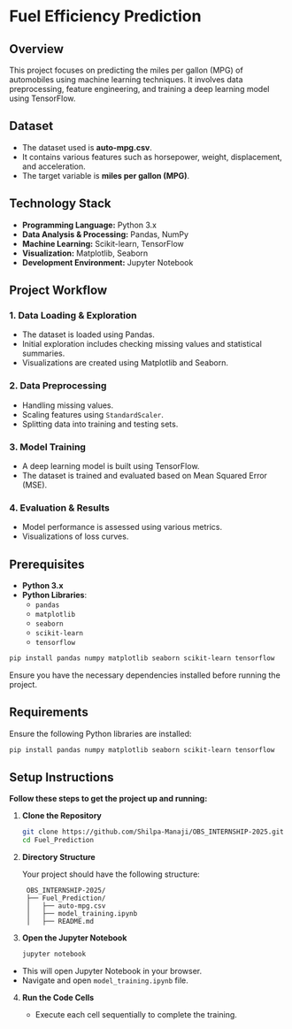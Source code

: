 # Fuel Efficiency Prediction

## Overview

This project focuses on predicting the miles per gallon (MPG) of automobiles using machine learning techniques. It involves data preprocessing, feature engineering, and training a deep learning model using TensorFlow.

## Dataset

- The dataset used is **auto-mpg.csv**.
- It contains various features such as horsepower, weight, displacement, and acceleration.
- The target variable is **miles per gallon (MPG)**.

## Technology Stack

- **Programming Language:** Python 3.x
- **Data Analysis & Processing:** Pandas, NumPy
- **Machine Learning:** Scikit-learn, TensorFlow
- **Visualization:** Matplotlib, Seaborn
- **Development Environment:** Jupyter Notebook

## Project Workflow

### 1. Data Loading & Exploration

- The dataset is loaded using Pandas.
- Initial exploration includes checking missing values and statistical summaries.
- Visualizations are created using Matplotlib and Seaborn.

### 2. Data Preprocessing

- Handling missing values.
- Scaling features using `StandardScaler`.
- Splitting data into training and testing sets.

### 3. Model Training

- A deep learning model is built using TensorFlow.
- The dataset is trained and evaluated based on Mean Squared Error (MSE).

### 4. Evaluation & Results

- Model performance is assessed using various metrics.
- Visualizations of loss curves.

## Prerequisites

- **Python 3.x**
- **Python Libraries**:
  - `pandas`
  - `matplotlib`
  - `seaborn`
  - `scikit-learn`
  - `tensorflow`

```bash
pip install pandas numpy matplotlib seaborn scikit-learn tensorflow
```

Ensure you have the necessary dependencies installed before running the project.

## Requirements

Ensure the following Python libraries are installed:

```bash
pip install pandas numpy matplotlib seaborn scikit-learn tensorflow
```

## Setup Instructions

**Follow these steps to get the project up and running:**

1. **Clone the Repository**

   ```bash
   git clone https://github.com/Shilpa-Manaji/OBS_INTERNSHIP-2025.git
   cd Fuel_Prediction
   ```

2. **Directory Structure**

   Your project should have the following structure:

   ```
    OBS_INTERNSHIP-2025/
    ├── Fuel_Prediction/
    │   ├── auto-mpg.csv
    │   ├── model_training.ipynb
    │   ├── README.md
   ```

3. **Open the Jupyter Notebook**

   ```bash
   jupyter notebook
   ```

- This will open Jupyter Notebook in your browser.
- Navigate and open `model_training.ipynb` file.

4. **Run the Code Cells**

   - Execute each cell sequentially to complete the training.
